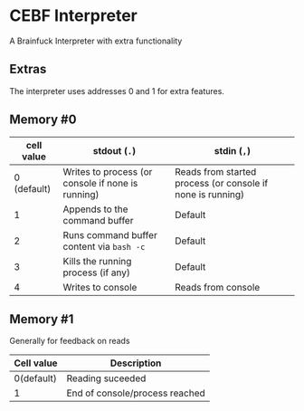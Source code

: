# CEBF Interpreter
A Brainfuck Interpreter with extra functionality

## Extras
The interpreter uses addresses 0 and 1 for extra features.

## Memory #0
|cell value|stdout (`.`)|stdin (`,`)|
|-|-|-|
|0 (default)|Writes to process (or console if none is running)|Reads from started process (or console if none is running)|
|1|Appends to the command buffer|Default|
|2|Runs command buffer content via `bash -c`|Default|
|3|Kills the running process (if any)|Default|
|4|Writes to console|Reads from console|

## Memory #1
Generally for feedback on reads

|Cell value|Description|
|-|-|
|0(default)|Reading suceeded|
|1|End of console/process reached|
